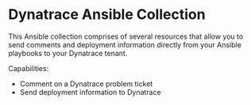 # Dynatrace Ansible Collection

This Ansible collection comprises of several resources that allow you to send comments and deployment information directly from your Ansible playbooks to your Dynatrace tenant.

Capabilities:

- Comment on a Dynatrace problem ticket
- Send deployment information to Dynatrace

